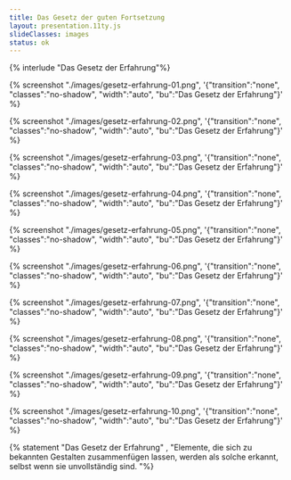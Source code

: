 ```yaml
---
title: Das Gesetz der guten Fortsetzung
layout: presentation.11ty.js
slideClasses: images
status: ok
---
```


{% interlude "Das Gesetz der Erfahrung"%}

{% screenshot "./images/gesetz-erfahrung-01.png", '{"transition":"none", "classes":"no-shadow", "width":"auto", "bu":"Das Gesetz der Erfahrung"}' %}

{% screenshot "./images/gesetz-erfahrung-02.png", '{"transition":"none", "classes":"no-shadow", "width":"auto", "bu":"Das Gesetz der Erfahrung"}' %}

{% screenshot "./images/gesetz-erfahrung-03.png", '{"transition":"none", "classes":"no-shadow", "width":"auto", "bu":"Das Gesetz der Erfahrung"}' %}

{% screenshot "./images/gesetz-erfahrung-04.png", '{"transition":"none", "classes":"no-shadow", "width":"auto", "bu":"Das Gesetz der Erfahrung"}' %}

{% screenshot "./images/gesetz-erfahrung-05.png", '{"transition":"none", "classes":"no-shadow", "width":"auto", "bu":"Das Gesetz der Erfahrung"}' %}

{% screenshot "./images/gesetz-erfahrung-06.png", '{"transition":"none", "classes":"no-shadow", "width":"auto", "bu":"Das Gesetz der Erfahrung"}' %}

{% screenshot "./images/gesetz-erfahrung-07.png", '{"transition":"none", "classes":"no-shadow", "width":"auto", "bu":"Das Gesetz der Erfahrung"}' %}

{% screenshot "./images/gesetz-erfahrung-08.png", '{"transition":"none", "classes":"no-shadow", "width":"auto", "bu":"Das Gesetz der Erfahrung"}' %}

{% screenshot "./images/gesetz-erfahrung-09.png", '{"transition":"none", "classes":"no-shadow", "width":"auto", "bu":"Das Gesetz der Erfahrung"}' %}

{% screenshot "./images/gesetz-erfahrung-10.png", '{"transition":"none", "classes":"no-shadow", "width":"auto", "bu":"Das Gesetz der Erfahrung"}' %}

{% statement "Das Gesetz der Erfahrung" , "Elemente, die sich zu bekannten Gestalten zusammenfügen lassen, werden als solche erkannt, selbst wenn sie unvollständig sind. "%}